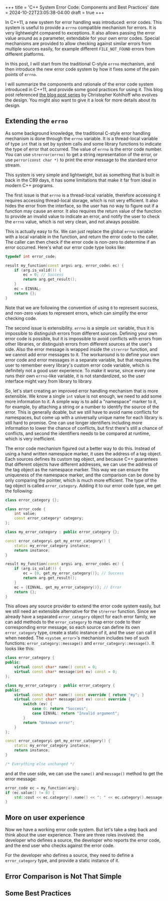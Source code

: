 +++
title = 'C++ System Error Code: Components and Best Practices'
date = 2024-10-22T23:05:38-04:00
draft = true
+++

In C++11, a new system for error handling was introduced: error codes. This system is useful to provide a `errno` compatible mechanism for errors. It is very lightweight compared to exceptions. It also allows passing the error value around as a parameter, extendable for your own error codes. Special mechanisms are provided to allow checking against similar errors from multiple sources easily, for example different `FILE_NOT_FOUND` errors from different platforms.

In this post, I will start from the traditional C-style `errno` mechanism, and then introduce the new error code system by how it fixes some of the pain points of `errno`.

I will summarize the components and rationale of the error code system introduced in C++11, and provide some good practices for using it. This blog post referenced [the blog post series](http://blog.think-async.com/2010/04/system-error-support-in-c0x-part-1.html) by Christopher Kohlhoff who evolves the design. You might also want to give it a look for more details about its design.

## Extending the `errno`

As some background knowledge, the traditional C-style error handling mechanism is done through the `errno` variable. It is a thread-local variable of type `int` that is set by system calls and some library functions to indicate the type of error that occurred. The value of `errno` is the error code number. You can use `strerror(errno)` to get a string representation of the error, or use `perror(const char *)` to print the error message to the standard error stream.

This system is very simple and lightweight, but as something that is built in back in the C89 days, it has some limitations that make it far from ideal in modern C++ programs.

The first issue is that `errno` is a thread-local variable, therefore accessing it requires accessing thread-local storage, which is not very efficient. It also hides the error from the interface, so the user has no way to figure out if a function may cause an error. It also requires the return value of the function to provide an invalid value to indicate an error, and notify the user to check the `errno` value, which is not very clean, and not always possible.

This is actually easy to fix. We can just replace the global `errno` variable with a local variable in the function, and return the error code to the caller. The caller can then check if the error code is non-zero to determine if an error occurred. Here's what our error code type looks like:

```cpp
typedef int error_code;

result my_function(const args& arg, error_code& ec) {
    if (arg.is_valid()) {
        ec = 0; // Success
        return arg.get_result();
    }
    ec = EINVAL;
    return {};
}
```

Note that we are following the convention of using `0` to represent success, and non-zero values to represent errors, which can simplify the error checking code.

The second issue is extensibility. `errno` is a simple `int` variable, thus it is impossible to distinguish errors from different sources. Defining your own error code is possible, but it is impossible to avoid conflicts with errors from other libraries, or distinguish errors from different sources at the user's side. Also the error message is wrapped inside the `strerror` function, and we cannot add error messages to it. The workaround is to define your own error code and error messages in a separate variable, but that requires the user to remember every library's custom error code variable, which is definitely not a good user experience. To make it worse, since every one runs their own `errno`-like variable, it is not standardized, so the user interface might vary from library to library.

So, let's start creating an improved error handling mechanism that is more extensible. We know a single `int` value is not enough, we need to add some more information to it. A simple way is to add a "namespace" marker to it, for example, by attaching a string or a number to identify the source of the error. This is generally doable, but we still have to avoid name conflicts for namespaces, but come up with a universally unique name for each library is still hard to promise. One can use longer identifiers including more information to lower the chance of conflicts, but first there's still a chance of conflicts, and second the identifiers needs to be compared at runtime, which is very inefficient. 

The error code mechanism figured out a better way to do this. Instead of using a hand written namespace marker, it uses the address of a tag object. Each sources defines its custom tag object, and because C++ guarantees that different objects have different addresses, we can use the address of the tag object as the namespace marker. This way we can ensure the uniqueness of the namespace marker, and the comparison can be done by only comparing the pointer, which is much more efficient. The type of the tag object is called `error_category`. Adding it to our error code type, we get the following:

```cpp
class error_category {};

class error_code {
    int value;
    const error_category* category;
};

class my_error_category : public error_category {};

const error_category& get_my_error_category() {
    static my_error_category instance;
    return instance;
}

result my_function(const args& arg, error_code& ec) {
    if (arg.is_valid()) {
        ec = {0, get_my_error_category()}; // Success
        return arg.get_result();
    }
    ec = {EINVAL, get_my_error_category()}; // Error
    return {};
}
```

This allows any source provider to extend the error code system easily, but we still need an extensible alternative for the `strerror` function. Since we already have a separated `error_category` object for each error family, we can add methods to the `error_category` to map error code to their corresponding error message, so each source can define its own `error_category` type, create a static instance of it, and the user can call it when needed. The `<system_error>`'s mechanism includes two of such functions: `error_category::message()` and `error_category::message()`. It looks like this:

```cpp
class error_category {
public:
    virtual const char* name() const = 0;
    virtual const char* message(int ev) const = 0;
};

class my_error_category : public error_category {
public:
    virtual const char* name() const override { return "my"; }
    virtual const char* message(int ev) const override {
        switch (ev) {
            case 0: return "Success";
            case EINVAL: return "Invalid argument";
        }
        return "Unknown error";
    }
};

const error_category& get_my_error_category() {
    static my_error_category instance;
    return instance;
}

/* Everything else unchanged */
```

and at the user side, we can use the `name()` and `message()` method to get the error message:

```cpp
error_code ec = my_function(arg);
if (ec.value() != 0) {
    std::cout << ec.category().name() << ": " << ec.category().message(ec.value()) << std::endl;
}
```

## More on user experience

Now we have a working error code system. But let's take a step back and think about the user experience. There are three roles involved: the developer who defines a source, the developer who reports the error code, and the end user who checks against the error code.

For the developer who defines a source, they need to define a `error_category` type, and provide a static instance of it.

## Error Comparison is Not That Simple

## Some Best Practices
